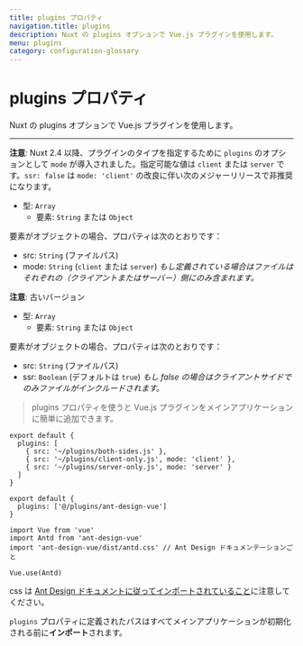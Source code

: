 ```yaml
---
title: plugins プロパティ
navigation.title: plugins
description: Nuxt の plugins オプションで Vue.js プラグインを使用します。
menu: plugins
category: configuration-glossary
---
```

# plugins プロパティ

Nuxt の plugins オプションで Vue.js プラグインを使用します。

---

**注意**: Nuxt 2.4 以降、プラグインのタイプを指定するために `plugins` のオプションとして `mode` が導入されました。指定可能な値は `client` または `server` です。`ssr: false` は `mode: 'client'` の改良に伴い次のメジャーリリースで非推奨になります。

- 型: `Array`
  - 要素: `String` または `Object`

要素がオブジェクトの場合、プロパティは次のとおりです：

- src: `String` (ファイルパス)
- mode: `String` (`client` または `server`) _もし定義されている場合はファイルはそれぞれの（クライアントまたはサーバー）側にのみ含まれます。_

**注意**: 古いバージョン

- 型: `Array`
  - 要素: `String` または `Object`

要素がオブジェクトの場合、プロパティは次のとおりです：

- src: `String` (ファイルパス)
- ssr: `Boolean` (デフォルトは `true`) _もし false の場合はクライアントサイドでのみファイルがインクルードされます。_

> plugins プロパティを使うと Vue.js プラグインをメインアプリケーションに簡単に追加できます。

```js{}[nuxt.config.js]
export default {
  plugins: [
    { src: '~/plugins/both-sides.js' },
    { src: '~/plugins/client-only.js', mode: 'client' },
    { src: '~/plugins/server-only.js', mode: 'server' }
  ]
}
```

```js{}[nuxt.config.js]
export default {
  plugins: ['@/plugins/ant-design-vue']
}
```

```js{}[plugins/ant-design-vue.js]
import Vue from 'vue'
import Antd from 'ant-design-vue'
import 'ant-design-vue/dist/antd.css' // Ant Design ドキュメンテーションごと

Vue.use(Antd)
```

css は [Ant Design ドキュメントに従ってインポートされていること](https://vue.ant.design/docs/vue/getting-started/#3.-Use-antd's-Components 'External tip relevant to building plugins')に注意してください。

`plugins` プロパティに定義されたパスはすべてメインアプリケーションが初期化される前に**インポート**されます。
